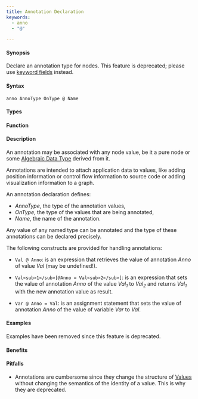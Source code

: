 ```yaml
---
title: Annotation Declaration
keywords:
  - anno
  - "@"

---
```


#### Synopsis

Declare an annotation type for nodes. This feature is deprecated; please use [keyword fields](/docs/Rascal/Declarations/AlgebraicDataType) instead.

#### Syntax

`anno AnnoType OnType @ Name`

#### Types

#### Function

#### Description

An annotation may be associated with any node value, be it a pure node or some [Algebraic Data Type](/docs/Rascal/Declarations/AlgebraicDataType) derived from it.

Annotations are intended to attach application data to values,
like adding position information or control flow information to source code or adding visualization information to a graph.

An annotation declaration defines:

*  _AnnoType_, the type of the annotation values,
*  _OnType_, the type of the values that are being annotated,
*  _Name_, the name of the annotation.


Any value of any named type can be annotated and the type of these annotations can be declared precisely.

The following constructs are provided for handling annotations:

*  `Val @ Anno`: is an expression that retrieves the value of annotation _Anno_ of value _Val_ (may be undefined!). 

*  `Val<sub>1</sub>[@Anno = Val<sub>2</sub>]`: is an expression that sets the value of annotation _Anno_ of the value _Val<sub>1</sub>_ to _Val<sub>2</sub>_
   and returns _Val<sub>1</sub>_ with the new annotation value as result. 

*  `Var @ Anno = Val`: is an assignment statement that sets the value of annotation _Anno_ of the value of variable _Var_ to _Val_.

#### Examples

Examples have been removed since this feature is deprecated. 

#### Benefits

#### Pitfalls

* Annotations are cumbersome since they change the structure of [Values](/docs/Rascal/Expressions/Values) without changing the semantics of the identity of a value. This is why they are deprecated.

